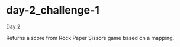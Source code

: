 # day-2_challenge-1

[Day 2](https://adventofcode.com/2022/day/2)

Returns a score from Rock Paper Sissors game based on a mapping.